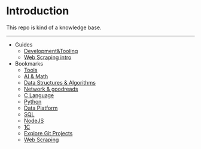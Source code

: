 # Introduction

This repo is kind of a knowledge base.

---

* Guides
  * [Development&Tooling](./guides/dev-tooling.md)
  * [Web Scraping intro](./guides/web-scraping-intro.md)
* Bookmarks
  * [Tools](./bookmarks/README.md#tools)
  * [AI & Math](./bookmarks/README.md#ai-math)
  * [Data Structures & Algorithms](./bookmarks/README.md#data-structures--algorithms)
  * [Network & goodreads](./bookmarks/README.md#networkgoodreads)
  * [C Language](./bookmarks/README.md#c-language)
  * [Python](./bookmarks/README.md#python)
  * [Data Platform](./bookmarks/README.md#data-platform)
  * [SQL](./bookmarks/README.md#sql)
  * [NodeJS](./bookmarks/README.md#nodejs)
  * [1C](./bookmarks/README.md#1c)
  * [Explore Git Projects](./bookmarks/README.md#explore-git-projects)
  * [Web Scraping](./bookmarks/README.md#web-scraping)
